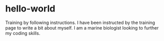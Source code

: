 # hello-world
Training by following instructions.
I have been instructed by the training page to write a bit about myself.
I am a marine biologist looking to further my coding skills.
